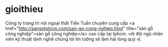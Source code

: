 gioithieu
=========

Công ty trang trí nội ngoại thất Tiến Tuấn chuyên cung cấp &lt;a href="http://sangotphcm.com/san-go-cong-nghiep.html" title="sàn gỗ công nghiệp">sàn gỗ công nghiệp&lt;/a> cao cấp tại tphcm. với đội ngũ nhân viên kỹ thuật lành nghề chúng tôi tin tưởng sẽ làm hài lòng quý vị. 
